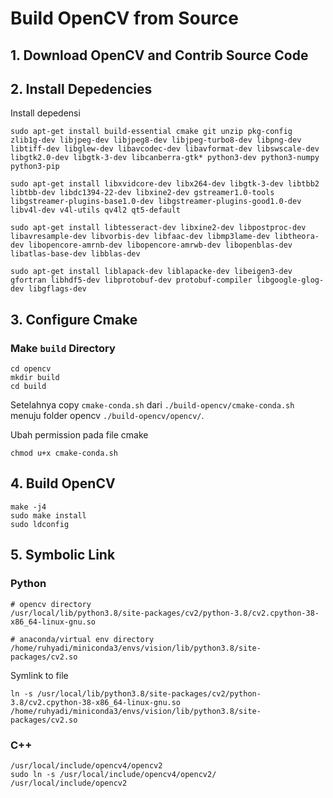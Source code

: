 # Build OpenCV from Source

## 1. Download OpenCV and Contrib Source Code

## 2. Install Depedencies
Install depedensi
```
sudo apt-get install build-essential cmake git unzip pkg-config zlib1g-dev libjpeg-dev libjpeg8-dev libjpeg-turbo8-dev libpng-dev libtiff-dev libglew-dev libavcodec-dev libavformat-dev libswscale-dev libgtk2.0-dev libgtk-3-dev libcanberra-gtk* python3-dev python3-numpy python3-pip
```

```
sudo apt-get install libxvidcore-dev libx264-dev libgtk-3-dev libtbb2 libtbb-dev libdc1394-22-dev libxine2-dev gstreamer1.0-tools libgstreamer-plugins-base1.0-dev libgstreamer-plugins-good1.0-dev libv4l-dev v4l-utils qv4l2 qt5-default
```

``` 
sudo apt-get install libtesseract-dev libxine2-dev libpostproc-dev libavresample-dev libvorbis-dev libfaac-dev libmp3lame-dev libtheora-dev libopencore-amrnb-dev libopencore-amrwb-dev libopenblas-dev libatlas-base-dev libblas-dev
```

```
sudo apt-get install liblapack-dev liblapacke-dev libeigen3-dev gfortran libhdf5-dev libprotobuf-dev protobuf-compiler libgoogle-glog-dev libgflags-dev
```

## 3. Configure Cmake
### Make `build` Directory
```
cd opencv
mkdir build
cd build
```
Setelahnya copy `cmake-conda.sh` dari `./build-opencv/cmake-conda.sh` menuju folder opencv `./build-opencv/opencv/`.

Ubah permission pada file cmake
```
chmod u+x cmake-conda.sh
```

## 4. Build OpenCV
```
make -j4
sudo make install
sudo ldconfig
```

## 5. Symbolic Link
### Python
```
# opencv directory
/usr/local/lib/python3.8/site-packages/cv2/python-3.8/cv2.cpython-38-x86_64-linux-gnu.so

# anaconda/virtual env directory
/home/ruhyadi/miniconda3/envs/vision/lib/python3.8/site-packages/cv2.so
```
Symlink to file
```
ln -s /usr/local/lib/python3.8/site-packages/cv2/python-3.8/cv2.cpython-38-x86_64-linux-gnu.so /home/ruhyadi/miniconda3/envs/vision/lib/python3.8/site-packages/cv2.so
```
### C++
```
/usr/local/include/opencv4/opencv2
sudo ln -s /usr/local/include/opencv4/opencv2/ /usr/local/include/opencv2
```
